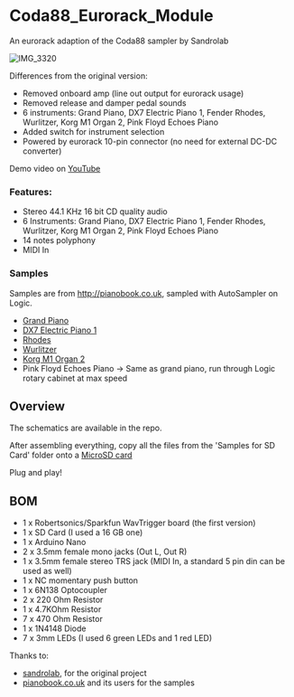 # Coda88_Eurorack_Module
An eurorack adaption of the Coda88 sampler by Sandrolab

![IMG_3320](https://github.com/user-attachments/assets/b91c0414-67f6-498e-a212-05caa63e5c23)


Differences from the original version:
- Removed onboard amp (line out output for eurorack usage)
- Removed release and damper pedal sounds
- 6 instruments: Grand Piano, DX7 Electric Piano 1, Fender Rhodes, Wurlitzer, Korg M1 Organ 2, Pink Floyd Echoes Piano 
- Added switch for instrument selection
- Powered by eurorack 10-pin connector (no need for external DC-DC converter)

Demo video on [YouTube](https://youtu.be/8wtUI7vCrVo)

### Features:
- Stereo 44.1 KHz 16 bit CD quality audio
- 6 Instruments: Grand Piano, DX7 Electric Piano 1, Fender Rhodes, Wurlitzer, Korg M1 Organ 2, Pink Floyd Echoes Piano 
- 14 notes polyphony
- MIDI In

### Samples
Samples are from http://pianobook.co.uk, sampled with AutoSampler on Logic.

- [Grand Piano](https://www.pianobook.co.uk/packs/the-experience-fazioli-f308/)
- [DX7 Electric Piano 1](https://www.pianobook.co.uk/packs/e-piano/)
- [Rhodes](https://www.pianobook.co.uk/packs/matts-fender-rhodes/)
- [Wurlitzer](https://www.pianobook.co.uk/packs/baltiwurli/)
- [Korg M1 Organ 2](https://www.pianobook.co.uk/profile/antonjacobsson/)
- Pink Floyd Echoes Piano -> Same as grand piano, run through Logic rotary cabinet at max speed


## Overview

The schematics are available in the repo.

After assembling everything, copy all the files from the 'Samples for SD Card' folder onto a [MicroSD card](https://www.robertsonics.com/blog/microsd-cards-for-audio-2024)

Plug and play!

## BOM
- 1 x Robertsonics/Sparkfun WavTrigger board (the first version)
- 1 x SD Card (I used a 16 GB one)
- 1 x Arduino Nano
- 2 x 3.5mm female mono jacks (Out L, Out R)
- 1 x 3.5mm female stereo TRS jack (MIDI In, a standard 5 pin din can be used as well)
- 1 x NC momentary push button
- 1 x 6N138 Optocoupler
- 2 x 220 Ohm Resistor
- 1 x 4.7KOhm Resistor
- 7 x 470 Ohm Resistor
- 1 x 1N4148 Diode
- 7 x 3mm LEDs (I used 6 green LEDs and 1 red LED)

Thanks to:

- [sandrolab](https://github.com/sandrolab), for the original project
- [pianobook.co.uk](pianobook.co.uk) and its users for the samples
